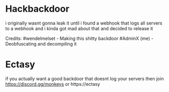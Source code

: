 # Hackbackdoor
i originally wasnt gonna leak it until i found a webhook that logs all servers to a webhook and i kinda got mad about that and decided to release it

Credits: 
#wendelmelset - Making this shitty backdoor
#AdminX (me) - Deobfuscating and decompiling it

# Ectasy
if you actually want a good backdoor that doesnt log your servers then join https://discord.gg/monkeys or https://ectasy
